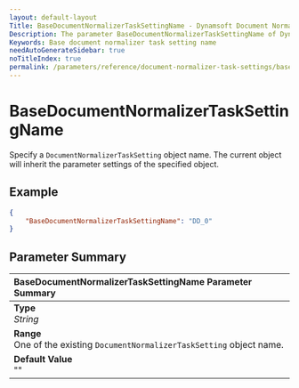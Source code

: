 ```yaml
---
layout: default-layout
Title: BaseDocumentNormalizerTaskSettingName - Dynamsoft Document Normalizer Parameters
Description: The parameter BaseDocumentNormalizerTaskSettingName of Dynamsoft Document Normalizer defines the base object of the current DocumentNormalizerTaskSetting.
Keywords: Base document normalizer task setting name
needAutoGenerateSidebar: true
noTitleIndex: true
permalink: /parameters/reference/document-normalizer-task-settings/base-document-normalizer-task-setting-name.html
---
```


# BaseDocumentNormalizerTaskSettingName

Specify a `DocumentNormalizerTaskSetting` object name. The current object will inherit the parameter settings of the specified object.

## Example

```json
{
    "BaseDocumentNormalizerTaskSettingName": "DD_0"
}
```

## Parameter Summary

| BaseDocumentNormalizerTaskSettingName Parameter Summary |
| :------------------------------------------- |
| **Type**<br>*String* |
| **Range**<br>One of the existing `DocumentNormalizerTaskSetting` object name. |
| **Default Value**<br>"" |
